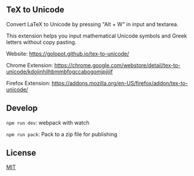 ## TeX to Unicode

Convert LaTeX to Unicode by pressing "Alt + W" in input and textarea.

This extension helps you input mathematical Unicode symbols and Greek letters without copy pasting. 

Website: https://golopot.github.io/tex-to-unicode/

Chrome Extension: https://chrome.google.com/webstore/detail/tex-to-unicode/kdojinhjlhbmmbfogccabogomjpjijif

Firefox Extension: https://addons.mozilla.org/en-US/firefox/addon/tex-to-unicode/

## Develop

`npm run dev`: webpack with watch

`npm run pack`: Pack to a zip file for publishing

## License

  [MIT](LICENSE)
